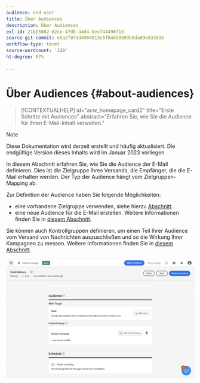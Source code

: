 ```yaml
---
audience: end-user
title: Über Audiences
description: Über Audiences
exl-id: 21bb5082-82ce-47d6-a4d4-becf44490f13
source-git-commit: e5a2f07dd4904813c5f848b0303b5da89e633835
workflow-type: tm+mt
source-wordcount: '128'
ht-degree: 67%

---
```


# Über Audiences {#about-audiences}

>[!CONTEXTUALHELP]
>id="acw_homepage_card2"
>title="Erste Schritte mit Audiences"
>abstract="Erfahren Sie, wie Sie die Audience für Ihren E-Mail-Inhalt verwalten."

>[!NOTE]
>
>Diese Dokumentation wird derzeit erstellt und häufig aktualisiert. Die endgültige Version dieses Inhalts wird im Januar 2023 vorliegen.

<!--
Audience only created for the delivery, not available later-->


<!--
Three ways:
* existing audience

Campaign or AEP Audiences

* create new on the fly

query like AEP segment builder (same component with campaign data)

* import from file

show use case with a new audience creation (or import from file?)

control groups like acc: exract, random, based on attribute
-->

In diesem Abschnitt erfahren Sie, wie Sie die Audience der E-Mail definieren. Dies ist die Zielgruppe Ihres Versands, die Empfänger, die die E-Mail erhalten werden. Der Typ der Audience hängt vom Zielgruppen-Mapping ab.

Zur Definition der Audience haben Sie folgende Möglichkeiten:

* eine vorhandene Zielgruppe verwenden, siehe hierzu [Abschnitt](add-audience.md).
* eine neue Audience für die E-Mail erstellen. Weitere Informationen finden Sie in [diesem Abschnitt](segment-builder.md).

Sie können auch Kontrollgruppen definieren, um einen Teil Ihrer Audience vom Versand von Nachrichten auszuschließen und so die Wirkung Ihrer Kampagnen zu messen. Weitere Informationen finden Sie in [diesem Abschnitt](control-group.md).

![](assets/about-audience.png)
